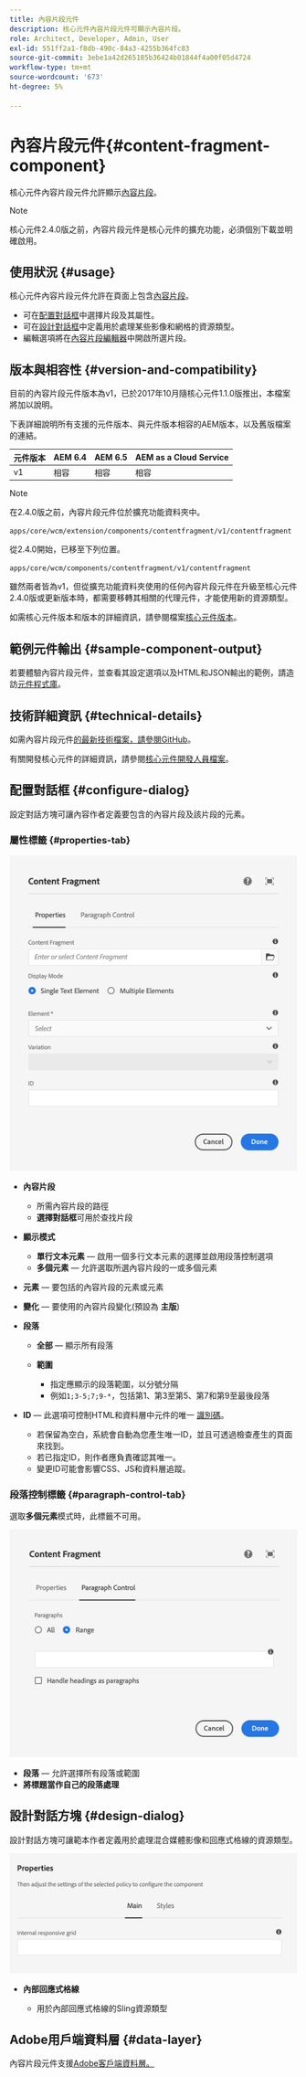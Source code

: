 ```yaml
---
title: 內容片段元件
description: 核心元件內容片段元件可顯示內容片段。
role: Architect, Developer, Admin, User
exl-id: 551ff2a1-f8db-490c-84a3-4255b364fc83
source-git-commit: 3ebe1a42d265185b36424b01844f4a00f05d4724
workflow-type: tm+mt
source-wordcount: '673'
ht-degree: 5%

---
```


# 內容片段元件{#content-fragment-component}

核心元件內容片段元件允許顯示[內容片段](https://docs.adobe.com/content/help/zh-Hant/experience-manager-cloud-service/assets/content-fragments/content-fragments.html)。

>[!NOTE]
>
>核心元件2.4.0版之前，內容片段元件是核心元件的擴充功能，必須個別下載並明確啟用。

## 使用狀況 {#usage}

核心元件內容片段元件允許在頁面上包含[內容片段](https://docs.adobe.com/content/help/en/experience-manager-cloud-service/assets/content-fragments/content-fragments.html)。

* 可在[配置對話框](#configure-dialog)中選擇片段及其屬性。
* 可在[設計對話框](#design-dialog)中定義用於處理某些影像和網格的資源類型。
* 編輯選項將在[內容片段編輯器](https://docs.adobe.com/content/help/en/experience-manager-cloud-service/assets/content-fragments/content-fragments-variations.html)中開啟所選片段。

## 版本與相容性 {#version-and-compatibility}

目前的內容片段元件版本為v1，已於2017年10月隨核心元件1.1.0版推出，本檔案將加以說明。

下表詳細說明所有支援的元件版本、與元件版本相容的AEM版本，以及舊版檔案的連結。

| 元件版本 | AEM 6.4 | AEM 6.5 | AEM as a Cloud Service  |
|--- |--- |---|---|
| v1 | 相容 | 相容 | 相容 |

>[!NOTE]
>
>在2.4.0版之前，內容片段元件位於擴充功能資料夾中。
>
> `apps/core/wcm/extension/components/contentfragment/v1/contentfragment`
> 
>從2.4.0開始，已移至下列位置。
>
>`apps/core/wcm/components/contentfragment/v1/contentfragment`
>
>雖然兩者皆為v1，但從擴充功能資料夾使用的任何內容片段元件在升級至核心元件2.4.0版或更新版本時，都需要移轉其相關的代理元件，才能使用新的資源類型。

如需核心元件版本和版本的詳細資訊，請參閱檔案[核心元件版本](/help/versions.md)。

## 範例元件輸出 {#sample-component-output}

若要體驗內容片段元件，並查看其設定選項以及HTML和JSON輸出的範例，請造訪[元件程式庫](https://adobe.com/go/aem_cmp_library_cf)。

## 技術詳細資訊 {#technical-details}

如需內容片段元件[的最新技術檔案，請參閱GitHub](https://adobe.com/go/aem_cmp_tech_cf_v1)。

有關開發核心元件的詳細資訊，請參閱[核心元件開發人員檔案](/help/developing/overview.md)。

## 配置對話框 {#configure-dialog}

設定對話方塊可讓內容作者定義要包含的內容片段及該片段的元素。

### 屬性標籤 {#properties-tab}

![內容片段元件](/help/assets/content-fragment-edit-properties.png)

* **內容片段**

   * 所需內容片段的路徑
   * **選擇對話框**&#x200B;可用於查找片段

* **顯示模式**
   * **單行文本元素**  — 啟用一個多行文本元素的選擇並啟用段落控制選項
   * **多個元素**  — 允許選取所選內容片段的一或多個元素
* **元素**  — 要包括的內容片段的元素或元素
* **變化**  — 要使用的內容片段變化(預設為 **主版**)

* **段落**

   * **全部**  — 顯示所有段落
   * **範圍**

      * 指定應顯示的段落範圍，以分號分隔
      * 例如`1;3-5;7;9-*`，包括第1、第3至第5、第7和第9至最後段落
* **ID**  — 此選項可控制HTML和資料層中元件的唯一 [識別碼](/help/developing/data-layer/overview.md)。
   * 若保留為空白，系統會自動為您產生唯一ID，並且可透過檢查產生的頁面來找到。
   * 若已指定ID，則作者應負責確認其唯一。
   * 變更ID可能會影響CSS、JS和資料層追蹤。

### 段落控制標籤 {#paragraph-control-tab}

選取&#x200B;**多個元素**&#x200B;模式時，此標籤不可用。

![內容片段元件](/help/assets/content-fragment-edit-paragraph.png)

* **段落**  — 允許選擇所有段落或範圍
* **將標題當作自己的段落處理**

## 設計對話方塊 {#design-dialog}

設計對話方塊可讓範本作者定義用於處理混合媒體影像和回應式格線的資源類型。

![內容片段元件的設計對話方塊](/help/assets/content-fragment-design.png)

* **內部回應式格線**

   * 用於內部回應式格線的Sling資源類型

## Adobe用戶端資料層 {#data-layer}

內容片段元件支援[Adobe客戶端資料層。](/help/developing/data-layer/overview.md)
